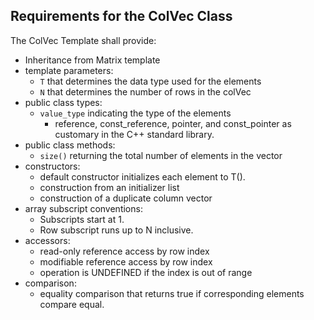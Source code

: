 Requirements for the ColVec Class
-----------------------------------

The ColVec Template shall provide:

  * Inheritance from Matrix template
  * template parameters:
    * `T` that determines the data type used for the elements
    * `N` that determines the number of rows in the colVec
  * public class types:
    * `value_type` indicating the type of the elements
      * reference, const_reference, pointer, and const_pointer
        as customary in the C++ standard library.
  * public class methods:
    * `size()` returning the total number of elements in the vector
  * constructors:
    * default constructor initializes each element to T().
	* construction from an initializer list
	* construction of a duplicate column vector
  * array subscript conventions:
	* Subscripts start at 1.
	* Row subscript runs up to N inclusive.
  * accessors:
	* read-only reference access by row index
	* modifiable reference access by row index
	* operation is UNDEFINED if the index is out of range
  * comparison:
    * equality comparison that returns true if corresponding elements compare equal.
